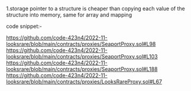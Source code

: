 1.storage pointer to a structure is cheaper than copying each value of the structure into memory, same for array and mapping

code snippet:-

https://github.com/code-423n4/2022-11-looksrare/blob/main/contracts/proxies/SeaportProxy.sol#L98
https://github.com/code-423n4/2022-11-looksrare/blob/main/contracts/proxies/SeaportProxy.sol#L103
https://github.com/code-423n4/2022-11-looksrare/blob/main/contracts/proxies/SeaportProxy.sol#L188
https://github.com/code-423n4/2022-11-looksrare/blob/main/contracts/proxies/LooksRareProxy.sol#L67

